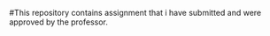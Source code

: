 #This repository contains assignment that i have submitted and were approved by the professor.                    
